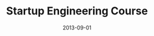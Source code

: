 ---
title: "Startup Engineering Course"
company: "Stanford Univeristy"
location: MOOC
tags: [ "JS", "NodeJS", "AWS" ]
date: "2013-09-01"
link: "images/coursera-statement.pdf"
---